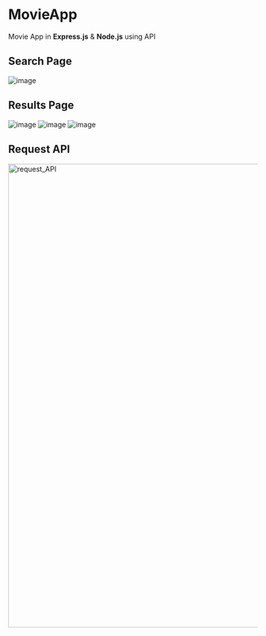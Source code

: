 # MovieApp
Movie App in **Express.js** & **Node.js** using API


## Search Page

![image](https://github.com/Asavei16/MovieApp/assets/57408487/389e53f2-db1c-430d-ae33-3c97fdc9a9b3)


## Results Page

![image](https://github.com/Asavei16/MovieApp/assets/57408487/7ec38055-38bf-4961-8bf1-b38df0cdc2f2)
![image](https://github.com/Asavei16/MovieApp/assets/57408487/a7ee58c2-b1b7-427e-beca-b8a738174d62)
![image](https://github.com/Asavei16/MovieApp/assets/57408487/8156cd8d-9389-48c1-bf47-6abc802098e9)

## Request API
<img width="938" alt="request_API" src="https://github.com/Asavei16/MovieApp/assets/57408487/56e937cf-0788-425c-8fd4-c1ae91dc3d2c">


